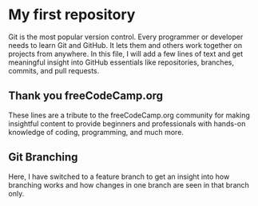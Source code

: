 # My first repository

Git is the most popular version control. 
Every programmer or developer needs to learn Git and GitHub. 
It lets them and others work together on projects from anywhere.
In this file, I will add a few lines of text and get meaningful insight 
into GitHub essentials like repositories, branches, commits, and pull requests. 

## Thank you freeCodeCamp.org

These lines are a tribute to the freeCodeCamp.org community 
for making insightful content to provide beginners and professionals 
with hands-on knowledge of coding, programming, and much more. 

## Git Branching

Here, I have switched to a feature branch to get an insight into how branching works and how changes in one branch are seen in that branch only.